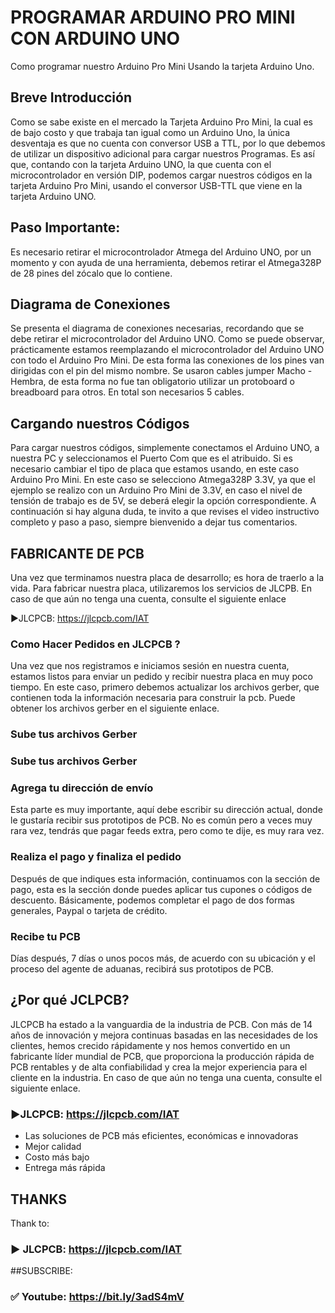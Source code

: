 # PROGRAMAR ARDUINO PRO MINI CON ARDUINO UNO
Como programar nuestro Arduino Pro Mini Usando la tarjeta Arduino Uno.

## Breve Introducción
Como se sabe existe en el mercado la Tarjeta Arduino Pro Mini, la cual es de bajo costo y que trabaja tan igual como un Arduino Uno, la única desventaja es que no cuenta con conversor USB a TTL, por lo que debemos de utilizar un dispositivo adicional para cargar nuestros Programas.
Es así que, contando con la tarjeta Arduino UNO, la que cuenta con el microcontrolador en versión DIP, podemos cargar nuestros códigos en la tarjeta Arduino Pro Mini, usando el conversor USB-TTL que viene en la tarjeta Arduino UNO.

## Paso Importante:
Es necesario retirar el microcontrolador Atmega del Arduino UNO, por un momento y con ayuda de una herramienta, debemos retirar el Atmega328P de 28 pines del zócalo que lo contiene.

## Diagrama de Conexiones
Se presenta el diagrama de conexiones necesarias, recordando que se debe retirar el microcontrolador del Arduino UNO.
Como se puede observar, prácticamente estamos reemplazando el microcontrolador del Arduino UNO con todo el Arduino Pro Mini. De esta forma las conexiones de los pines van dirigidas con el pin del mismo nombre.
Se usaron cables jumper Macho - Hembra, de esta forma no fue tan obligatorio utilizar un protoboard o breadboard para otros. En total son necesarios 5 cables.

## Cargando nuestros Códigos
Para cargar nuestros códigos, simplemente conectamos el Arduino UNO, a nuestra PC y seleccionamos el Puerto Com que es el atribuido. Si es necesario cambiar el tipo de placa que estamos usando, en este caso Arduino Pro Mini.
En este caso se selecciono Atmega328P 3.3V, ya que el ejemplo se realizo con un Arduino Pro Mini de 3.3V, en caso el nivel de tensión de trabajo es de 5V, se deberá elegir la opción correspondiente.
A continuación si hay alguna duda, te invito a que revises el video instructivo completo y paso a paso, siempre bienvenido a dejar tus comentarios.

## FABRICANTE DE PCB
Una vez que terminamos nuestra placa de desarrollo; es hora de traerlo a la vida. Para fabricar nuestra placa, utilizaremos los servicios de JLCPB. En caso de que aún no tenga una cuenta, consulte el siguiente enlace

►JLCPCB: https://jlcpcb.com/IAT

### Como Hacer Pedidos en JLCPCB ?
Una vez que nos registramos e iniciamos sesión en nuestra cuenta, estamos listos para enviar un pedido y recibir nuestra placa en muy poco tiempo. En este caso, primero debemos actualizar los archivos gerber, que contienen toda la información necesaria para construir la pcb. Puede obtener los archivos gerber en el siguiente enlace.

### Sube tus archivos Gerber
### Sube tus archivos Gerber
### Agrega tu dirección de envío
Esta parte es muy importante, aquí debe escribir su dirección actual, donde le gustaría recibir sus prototipos de PCB. No es común pero a veces muy rara vez, tendrás que pagar feeds extra, pero como te dije, es muy rara vez.
### Realiza el pago y finaliza el pedido
Después de que indiques esta información, continuamos con la sección de pago, esta es la sección donde puedes aplicar tus cupones o códigos de descuento. Básicamente, podemos completar el pago de dos formas generales, Paypal o tarjeta de crédito.
### Recibe tu PCB
Días después, 7 días o unos pocos más, de acuerdo con su ubicación y el proceso del agente de aduanas, recibirá sus prototipos de PCB.

## ¿Por qué JCLPCB?
JLCPCB ha estado a la vanguardia de la industria de PCB. Con más de 14 años de innovación y mejora continuas basadas en las necesidades de los clientes, hemos crecido rápidamente y nos hemos convertido en un fabricante líder mundial de PCB, que proporciona la producción rápida de PCB rentables y de alta confiabilidad y crea la mejor experiencia para el cliente en la industria. En caso de que aún no tenga una cuenta, consulte el siguiente enlace.

### ►JLCPCB: https://jlcpcb.com/IAT

- Las soluciones de PCB más eficientes, económicas e innovadoras
- Mejor calidad
- Costo más bajo
- Entrega más rápida

## THANKS
Thank to:
### ► JLCPCB: https://jlcpcb.com/IAT

##SUBSCRIBE:
### ✅ Youtube: https://bit.ly/3adS4mV

